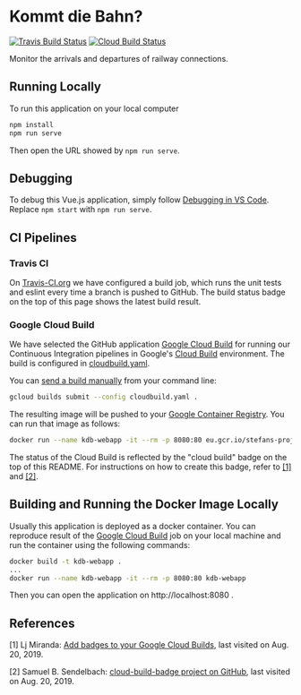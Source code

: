 # Kommt die Bahn?

[![Travis Build Status](https://travis-ci.org/wonderbird/kdb-webapp.svg?branch=master)](https://travis-ci.org/wonderbird/kdb-webapp)
[![Cloud Build Status](https://storage.googleapis.com/stefans-projects-infrastructure/build/status-kdb-webapp.svg)](https://console.cloud.google.com/cloud-build/builds?project=stefans-projects)

Monitor the arrivals and departures of railway connections.

## Running Locally

To run this application on your local computer

```bash
npm install
npm run serve
```

Then open the URL showed by `npm run serve`.

## Debugging

To debug this Vue.js application, simply follow [Debugging in VS Code](https://vuejs.org/v2/cookbook/debugging-in-vscode.html). Replace `npm start` with `npm run serve`.

## CI Pipelines

### Travis CI

On [Travis-CI.org](https://travis-ci.org/) we have configured a build job, which runs the unit tests and eslint every time a branch is pushed to GitHub. The build status badge on the top of this page shows the latest build result.

### Google Cloud Build

We have selected the GitHub application [Google Cloud Build](https://github.com/apps/google-cloud-build) for running our Continuous Integration pipelines in Google's [Cloud Build](https://github.com/apps/google-cloud-build) environment. The build is configured in [cloudbuild.yaml](./blob/master/cloudbuild.yaml).

You can [send a build manually](https://cloud.google.com/cloud-build/docs/running-builds/start-build-manually) from your command line:

```bash
gcloud builds submit --config cloudbuild.yaml .
```

The resulting image will be pushed to your [Google Container Registry](https://console.cloud.google.com/projectselector2/gcr?organizationId=0&supportedpurview=project). You can run that image as follows:

```bash
docker run --name kdb-webapp -it --rm -p 8080:80 eu.gcr.io/stefans-projects/kommt-die-bahn
```

The status of the Cloud Build is reflected by the "cloud build" badge on the top of this README. For instructions on how to create this badge, refer to <a href="#bib-1">[1]</a> and <a href="#bib-2">[2]</a>.

## Building and Running the Docker Image Locally

Usually this application is deployed as a docker container. You can reproduce result of the [Google Cloud Build](https://github.com/apps/google-cloud-build) job on your local machine and run the container using the following commands:

```bash
docker build -t kdb-webapp .
...
docker run --name kdb-webapp -it --rm -p 8080:80 kdb-webapp
```

Then you can open the application on http://localhost:8080 .

## References

<span id="bib-1" name="bib-1">[1] Lj Miranda: [Add badges to your Google Cloud Builds](https://ljvmiranda921.github.io/notebook/2018/12/21/cloud-build-badge/), last visited on Aug. 20, 2019.</span>

<span id="bib-2" name="bib-2">[2] Samuel B. Sendelbach: [cloud-build-badge project on GitHub](https://github.com/sbsends/cloud-build-badge), last visited on Aug. 20, 2019.<span>
